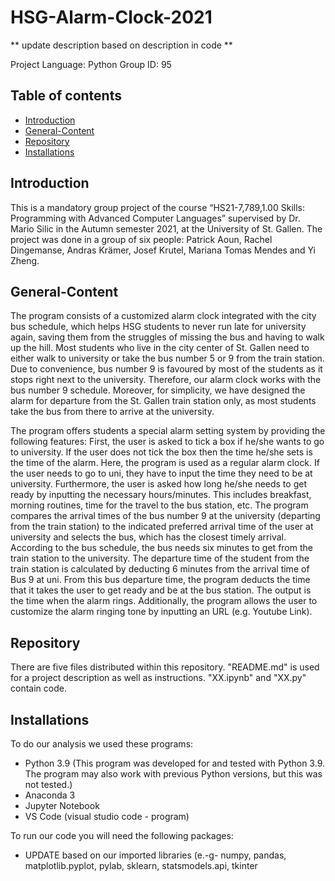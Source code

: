 # HSG-Alarm-Clock-2021

** update description based on description in code **

Project Language: Python
Group ID: 95

## Table of contents
* [Introduction](#Introduction)
* [General-Content](#General-Content)
* [Repository](#Repository)
* [Installations](#Installations)
  
## Introduction
This is a mandatory group project  of the course “HS21-7,789,1.00 Skills: Programming with Advanced Computer Languages” supervised by Dr. Mario Silic in the Autumn semester 2021, at the University of St. Gallen. The project was done in a group of six people: Patrick Aoun, Rachel Dingemanse, Andras Krämer, Josef Krutel, Mariana Tomas Mendes and Yi Zheng.

## General-Content
The program consists of a customized alarm clock integrated with the city bus schedule, which helps HSG students to never run late for university again, saving them from the struggles of missing the bus and having to walk up the hill. Most students who live in the city center of St. Gallen need to either walk to university or take the bus number 5 or 9 from the train station. Due to convenience, bus number 9 is favoured by most of the students as it stops right next to the university. Therefore, our alarm clock works with the bus number 9 schedule. Moreover, for simplicity, we have designed the alarm for departure from the St. Gallen train station only, as most students take the bus from there to arrive at the university. 

The program offers students a special alarm setting system by providing the following features: First, the user is asked to tick a box if he/she wants to go to university. If the user does not tick the box then the time he/she sets is the time of the alarm. Here, the program is used as a regular alarm clock. If the user needs to go to uni, they have to input the time they need to be at university. Furthermore, the user is asked how long he/she needs to get ready by inputting the necessary hours/minutes. This includes breakfast, morning routines, time for the travel to the bus station, etc. The program compares the arrival times of the bus number 9 at the university (departing from the train station) to the indicated preferred arrival time of the user at university and selects the bus, which has the closest timely arrival. According to the bus schedule, the bus needs six minutes to get from the train station to the university. The departure time of the student from the train station is calculated by deducting 6 minutes from the arrival time of Bus 9 at uni. From this bus departure time, the program deducts the time that it takes the user to get ready and be at the bus station. The output is the time when the alarm rings. Additionally, the program allows the user to customize the alarm ringing tone by inputting an URL (e.g. Youtube Link).

## Repository
There are five files distributed within this repository. "README.md" is used for a project description as well as instructions. "XX.ipynb" and "XX.py" contain code. 

## Installations 
To do our analysis we used these programs: 
* Python 3.9 (This program was developed for and tested with Python 3.9. The program may also work with previous Python versions, but this was not tested.)
* Anaconda 3
* Jupyter Notebook
* VS Code (visual studio code - program)

To run our code you will need the following packages: 
* UPDATE based on our imported libraries (e.-g- numpy, pandas, matplotlib.pyplot, pylab, sklearn, statsmodels.api, tkinter 
